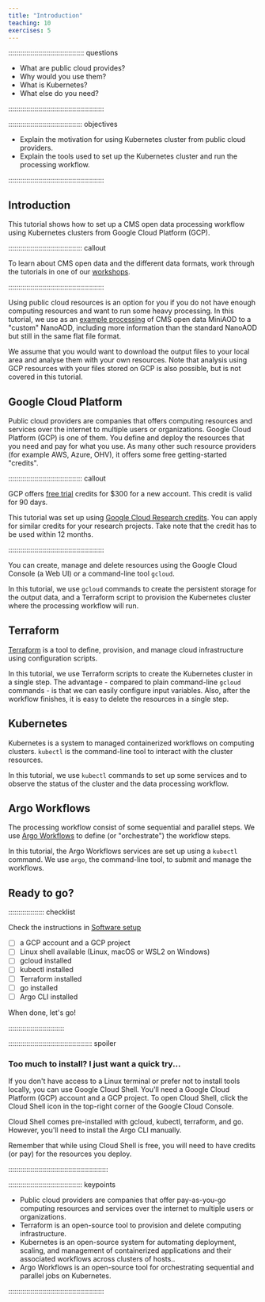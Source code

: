 ```yaml
---
title: "Introduction"
teaching: 10
exercises: 5 
---
```


:::::::::::::::::::::::::::::::::::::: questions 

- What are public cloud provides?
- Why would you use them?
- What is Kubernetes?
- What else do you need?

::::::::::::::::::::::::::::::::::::::::::::::::

::::::::::::::::::::::::::::::::::::: objectives

- Explain the motivation for using Kubernetes cluster from public cloud providers.
- Explain the tools used to set up the Kubernetes cluster and run the processing workflow.

::::::::::::::::::::::::::::::::::::::::::::::::

## Introduction

This tutorial shows how to set up a CMS open data processing workflow using Kubernetes clusters from Google Cloud Platform (GCP).

::::::::::::::::::::::::::::::::::::: callout

To learn about CMS open data and the different data formats, work through the tutorials in one of our [workshops](https://cms-opendata-guide.web.cern.ch/cmsOpenData/workshops/).

::::::::::::::::::::::::::::::::::::::::::::::::


Using public cloud resources is an option for you if you do not have enough computing resources and want to run some heavy processing. In this tutorial, we use as an [example processing](https://opendata.cern.ch/record/12504) of CMS open data MiniAOD to a "custom" NanoAOD, including more information than the standard NanoAOD but still in the same flat file format. 

We assume that you would want to download the output files to your local area and analyse them with your own resources. Note that analysis using GCP resources with your files stored on GCP is also possible, but is not covered in this tutorial.


## Google Cloud Platform

Public cloud providers are companies that offers computing resources and services over the internet to multiple users or organizations. Google Cloud Platform (GCP) is one of them. You define and deploy the resources that you need and pay for what you use. As many other such resource providers (for example AWS, Azure, OHV), it offers some free getting-started "credits".

::::::::::::::::::::::::::::::::::::: callout

GCP offers [free trial](https://cloud.google.com/free/docs/free-cloud-features#free-trial) credits for $300 for a new account. This credit is valid  for 90 days.

This tutorial was set up using [Google Cloud Research credits](https://cloud.google.com/edu/researchers). You can apply for similar credits for your research projects. Take note that the credit has to be used within 12 months.

::::::::::::::::::::::::::::::::::::::::::::::::


You can create, manage and delete resources using the Google Cloud Console (a Web UI) or a command-line tool `gcloud`. 

In this tutorial, we use `gcloud` commands to create the persistent storage for the output data, and a Terraform script to provision the Kubernetes cluster where the processing workflow will run.

## Terraform

[Terraform](https://www.terraform.io/) is a tool to define, provision, and manage cloud infrastructure using configuration scripts. 

In this tutorial, we use Terraform scripts to create the Kubernetes cluster in a single step. The advantage - compared to plain command-line `gcloud` commands - is that we can easily configure input variables. Also, after the workflow finishes, it is easy to delete the resources in a single step.

## Kubernetes

Kubernetes is a system to managed containerized workflows on computing clusters. `kubectl` is the command-line tool to interact with the cluster resources.

In this tutorial, we use `kubectl` commands to set up some services and to observe the status of the cluster and the data processing workflow. 

## Argo Workflows

The processing workflow consist of some sequential and parallel steps. We use [Argo Workflows](https://argoproj.github.io/workflows/) to define (or "orchestrate") the workflow steps.

In this tutorial, the Argo Workflows services are set up using a `kubectl` command. We use `argo`, the command-line tool, to submit and manage the workflows.


## Ready to go?

:::::::::::::::::: checklist

Check the instructions in [Software setup](index.html#software-setup)

- [ ] a GCP account and a GCP project
- [ ] Linux shell available (Linux, macOS or WSL2 on Windows)
- [ ] gcloud installed
- [ ] kubectl installed
- [ ] Terraform installed
- [ ] go installed
- [ ] Argo CLI installed

When done, let's go!

::::::::::::::::::::::::::::

:::::::::::::::::::::::::::::::::::::::::: spoiler

### Too much to install? I just want a quick try...

If you don't have access to a Linux terminal or prefer not to install tools locally, you can use Google Cloud Shell. You'll need a Google Cloud Platform (GCP) account and a GCP project. To open Cloud Shell, click the Cloud Shell icon in the top-right corner of the Google Cloud Console.

Cloud Shell comes pre-installed with gcloud, kubectl, terraform, and go. However, you'll need to install the Argo CLI manually.

Remember that while using Cloud Shell is free, you will need to have credits (or pay) for the resources you deploy.

::::::::::::::::::::::::::::::::::::::::::::::::::


::::::::::::::::::::::::::::::::::::: keypoints 

- Public cloud providers are companies that offer pay-as-you-go computing resources and services over the internet to multiple users or organizations.
- Terraform is an open-source tool to provision and delete computing infrastructure.
- Kubernetes is an open-source system for automating deployment, scaling, and management of containerized applications and their associated workflows across clusters of hosts..
- Argo Workflows is an open-source tool for orchestrating sequential and parallel jobs on Kubernetes.


::::::::::::::::::::::::::::::::::::::::::::::::

